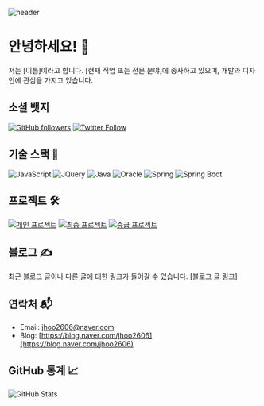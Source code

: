 <!-- Header -->
![header](https://capsule-render.vercel.app/api?type=waving&color=timeGradient&text=Welcome%20to%20My%20GitHub%20👋&animation=twinkling&fontSize=35&fontAlignY=40&fontAlign=70&height=250)

<!-- Introduction -->
# 안녕하세요! 👋

저는 [이름]이라고 합니다. [현재 직업 또는 전문 분야]에 종사하고 있으며, 개발과 디자인에 관심을 가지고 있습니다.

<!-- Social Badges -->
## 소셜 뱃지
[![GitHub followers](https://img.shields.io/github/followers/yourusername?label=Follow&style=social)](https://github.com/yourusername)
[![Twitter Follow](https://img.shields.io/twitter/follow/yourtwitter?label=Follow&style=social)](https://twitter.com/yourtwitter)

<!-- Tech Stack -->
## 기술 스택 🚀
![JavaScript](https://img.shields.io/badge/-JavaScript-F7DF1E?style=for-the-badge&logo=javascript&logoColor=white&labelColor=F7DF1E)
![JQuery](https://img.shields.io/badge/-JQuery-0769AD?style=for-the-badge&logo=jquery&logoColor=white&labelColor=0769AD)
![Java](https://img.shields.io/badge/-Java-007396?style=for-the-badge&logo=java&logoColor=white&labelColor=007396)
![Oracle](https://img.shields.io/badge/-Oracle-F80000?style=for-the-badge&logo=oracle&logoColor=white&labelColor=F80000)
![Spring](https://img.shields.io/badge/-Spring-6DB33F?style=for-the-badge&logo=spring&logoColor=white&labelColor=6DB33F)
![Spring Boot](https://img.shields.io/badge/-Spring%20Boot-6DB33F?style=for-the-badge&logo=spring-boot&logoColor=white&labelColor=6DB33F)

<!-- Projects -->
## 프로젝트 🛠️
[![개인 프로젝트](https://img.shields.io/badge/개인%20프로젝트-239120?style=for-the-badge&logo=github&logoColor=white&labelColor=#FFCC66)](https://github.com/yourusername/project1)
[![최종 프로젝트](https://img.shields.io/badge/최종%20프로젝트-239120?style=for-the-badge&logo=github&logoColor=white&labelColor=#3399FF)](https://github.com/yourusername/project2)
[![중급 프로젝트](https://img.shields.io/badge/중급%20프로젝트-239120?style=for-the-badge&logo=github&logoColor=white&labelColor=#FF6666)](https://github.com/yourusername/project3)

<!-- Blog -->
## 블로그 ✍️
최근 블로그 글이나 다른 글에 대한 링크가 들어갈 수 있습니다.
[블로그 글 링크]

<!-- Contact -->
## 연락처 📬
- Email: [jhoo2606@naver.com](mailto:jhoo2606@naver.com)
- Blog: [https://blog.naver.com/jhoo2606](https://blog.naver.com/jhoo2606)

<!-- GitHub Stats -->
## GitHub 통계 📈
![GitHub Stats](https://github-readme-stats.vercel.app/api?username=yourusername&show_icons=true&count_private=true&theme=radical)
